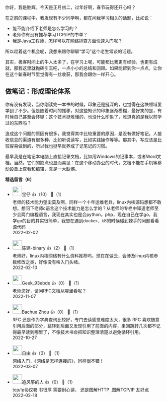 你好，我是胜辉。今天是正月初二，过年好啊，春节玩得还开心吗？

在之前的课程中，我发现有不少同学啊，都在问我学习相关的话题，比如说：

- 能不能介绍下老师是怎么学习的？
- 老师你有没有推荐学习TCP/IP的书单？
- 我是Java工程师，怎样可以在网络排查方面快速入门呢？

所以趁着这个机会呢，我想来跟你聊聊“学习”这个老生常谈的话题。

其实，极客时间上的牛人太多了，在学习上呢，可能都比我更有经验，也更有成就，那我这里就抛砖引玉吧，一点小小的总结和回顾。如果能帮到你一点点，让你在这个新春时节里觉得有一丝收获，那我会跟你一样开心。

## 做笔记：形成理论体系

你有没有发现，当你刚读完一本书的时候，印象还是挺深的，也觉得在这块领域里学到了不少。但是随着时间的推移，对这些知识的印象逐渐模糊，最好笑的是，有时候自己甚至会怀疑：这个技术挺难懂的，也没什么印象了，难道真的是我以前学过的东西吗？

造成这个问题的原因有很多，我觉得其中比较重要的原因，是没有做好笔记。人接收信息的渠道有很多种，比如听说读写，比如实践操作等等。那其中，写应该是比较容易做到的，所以我也挺早就养成了记笔记的习惯。

最早我是在笔记本电脑上直接记录文档，比如用Windows的记事本，或者Word文档。当然，它们的缺点也显而易见：在这个移动办公的时代，文档不能在手机等移动设备上查看和编辑，真是一大缺憾。
<div><strong>精选留言（6）</strong></div><ul>
<li><img src="https://static001.geekbang.org/account/avatar/00/0f/76/f5/e3f5bd8d.jpg" width="30px"><span>宝仔</span> 👍（10） 💬（1）<div>老师的技术能力望尘莫及啊，同样一个十年运维老兵，linux内核源码想都不敢想。想问下老师c语言这个技术能力是怎么学的？从老师的专栏中知道老师至少会两门编程语言，我现在其实也是会python，php，现在自己在学go，我学go的目的其实很简单，我想在遇到docker、k8的时候碰到棘手的问题看看源代码</div>2022-02-02</li><br/><li><img src="https://static001.geekbang.org/account/avatar/00/13/bc/38/248c3bdf.jpg" width="30px"><span>陈建-binary</span> 👍（2） 💬（1）<div>老师好，linux内核网络有什么资料推荐吗，现在在做云，会涉及linux内核参数修改之类，好像没有啥入门头绪。</div>2022-02-10</li><br/><li><img src="https://static001.geekbang.org/account/avatar/00/29/64/0d/13a0d933.jpg" width="30px"><span>Geek_93ebde</span> 👍（0） 💬（1）<div>老师您好，请问RFC文档从哪里看呢？</div>2022-11-07</li><br/><li><img src="https://static001.geekbang.org/account/avatar/00/16/cd/db/7467ad23.jpg" width="30px"><span>Bachue Zhou</span> 👍（0） 💬（1）<div>RFC 还是作为字典查询比较好，专门去读感觉难度太大，很多 RFC 喜欢随意引用后面的部分，跳转到后面又发现引用了前面的内容，来回跳转几次都不记得最早读到哪里了，不像技术书会把知识整理清楚以避免循环引用。</div>2022-10-27</li><br/><li><img src="https://static001.geekbang.org/account/avatar/00/27/52/40/db9b0eb2.jpg" width="30px"><span>自由</span> 👍（0） 💬（1）<div>网络入门，《网络是怎样连接的》，同样很不错！</div>2022-03-07</li><br/><li><img src="https://static001.geekbang.org/account/avatar/00/16/b4/94/2796de72.jpg" width="30px"><span>追风筝的人</span> 👍（0） 💬（1）<div>tcp&#47;ip协议卷 书很厚 需要耐心读， 还是图解HTTP ,图解TCP&#47;IP 友好点</div>2022-02-18</li><br/>
</ul>
